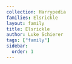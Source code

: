 ```yaml
---
collection: Harrypedia
families: Elsrickle
layout: family
title: Elsrickle
author: Luke Schierer
tags: ["family"]
sidebar:
  order: 1
---
```


